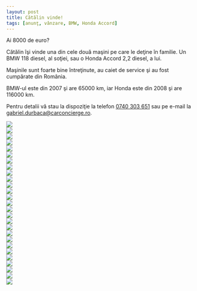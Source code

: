 ```yaml
---
layout: post
title: Cătălin vinde!
tags: [anunţ, vânzare, BMW, Honda Accord]
---
```


Ai 8000 de euro?

Cătălin îşi vinde una din cele două maşini pe care le deţine în familie. Un BMW 118 diesel, al soţiei, sau o Honda Accord 2,2 diesel, a lui.

Maşinile sunt foarte bine întreţinute, au caiet de service şi au fost cumpărate din România.

BMW-ul este din 2007 şi are 65000 km, iar Honda este din 2008 şi are 116000 km.

Pentru detalii vă stau la dispoziţie la telefon <a href="tel:+40-740-303-651">0740 303 651</a> sau pe e-mail la <a href="&#109;&#97;&#105;&#108;&#116;&#111;&#58;%67%61%62%72%69%65%6c.%64%75%72%62%61%63%61@%63%61%72%63%6f%6e%63%69%65%72%67%65.%72%6f">gabriel.durbaca@carconcierge.ro</a>.

<div class="container">
	<div class="row">
		<div class="col-md-3 col-sm-4 col-xs-6">
			<img class="img-responsive" src="{{ site.baseurl }}/assets/posts/2016-09-19/20160912_164846.jpeg" />
		</div>
		<div class="col-md-3 col-sm-4 col-xs-6">
			<img class="img-responsive" src="{{ site.baseurl }}/assets/posts/2016-09-19/20160912_164853.jpeg" />
		</div>
		<div class="col-md-3 col-sm-4 col-xs-6">
			<img class="img-responsive" src="{{ site.baseurl }}/assets/posts/2016-09-19/20160912_164855.jpeg" />
		</div>
		<div class="col-md-3 col-sm-4 col-xs-6">
			<img class="img-responsive" src="{{ site.baseurl }}/assets/posts/2016-09-19/20160912_164907.jpeg" />
		</div>
		<div class="col-md-3 col-sm-4 col-xs-6">
			<img class="img-responsive" src="{{ site.baseurl }}/assets/posts/2016-09-19/20160912_164926.jpeg" />
		</div>
		<div class="col-md-3 col-sm-4 col-xs-6">
			<img class="img-responsive" src="{{ site.baseurl }}/assets/posts/2016-09-19/20160912_164950.jpeg" />
		</div>
		<div class="col-md-3 col-sm-4 col-xs-6">
			<img class="img-responsive" src="{{ site.baseurl }}/assets/posts/2016-09-19/20160912_164958.jpeg" />
		</div>
		<div class="col-md-3 col-sm-4 col-xs-6">
			<img class="img-responsive" src="{{ site.baseurl }}/assets/posts/2016-09-19/20160912_165034.jpeg" />
		</div>
		<div class="col-md-3 col-sm-4 col-xs-6">
			<img class="img-responsive" src="{{ site.baseurl }}/assets/posts/2016-09-19/20160912_165125.jpeg" />
		</div>
		<div class="col-md-3 col-sm-4 col-xs-6">
			<img class="img-responsive" src="{{ site.baseurl }}/assets/posts/2016-09-19/20160912_165224.jpeg" />
		</div>
		<div class="col-md-3 col-sm-4 col-xs-6">
			<img class="img-responsive" src="{{ site.baseurl }}/assets/posts/2016-09-19/20160912_165237.jpeg" />
		</div>
		<div class="col-md-3 col-sm-4 col-xs-6">
			<img class="img-responsive" src="{{ site.baseurl }}/assets/posts/2016-09-19/portiera.jpg" />
		</div>
		<div class="col-md-3 col-sm-4 col-xs-6">
			<img class="img-responsive" src="{{ site.baseurl }}/assets/posts/2016-09-19/bord.jpg" />
		</div>
		<div class="col-md-3 col-sm-4 col-xs-6">
			<img class="img-responsive" src="{{ site.baseurl }}/assets/posts/2016-09-19/bord_zoom.jpg" />
		</div>
	</div>
	<div class="row">
		<div class="col-md-3 col-sm-4 col-xs-6">
			<img class="img-responsive" src="{{ site.baseurl }}/assets/posts/2016-09-19/20160912_165555.jpeg" />
		</div>
		<div class="col-md-3 col-sm-4 col-xs-6">
			<img class="img-responsive" src="{{ site.baseurl }}/assets/posts/2016-09-19/20160912_165617.jpeg" />
		</div>
		<div class="col-md-3 col-sm-4 col-xs-6">
			<img class="img-responsive" src="{{ site.baseurl }}/assets/posts/2016-09-19/20160912_165629.jpeg" />
		</div>
		<div class="col-md-3 col-sm-4 col-xs-6">
			<img class="img-responsive" src="{{ site.baseurl }}/assets/posts/2016-09-19/20160912_165642.jpeg" />
		</div>
		<div class="col-md-3 col-sm-4 col-xs-6">
			<img class="img-responsive" src="{{ site.baseurl }}/assets/posts/2016-09-19/20160912_165717.jpeg" />
		</div>
		<div class="col-md-3 col-sm-4 col-xs-6">
			<img class="img-responsive" src="{{ site.baseurl }}/assets/posts/2016-09-19/20160912_165726.jpeg" />
		</div>
		<div class="col-md-3 col-sm-4 col-xs-6">
			<img class="img-responsive" src="{{ site.baseurl }}/assets/posts/2016-09-19/20160912_165735.jpeg" />
		</div>
		<div class="col-md-3 col-sm-4 col-xs-6">
			<img class="img-responsive" src="{{ site.baseurl }}/assets/posts/2016-09-19/20160912_165759.jpeg" />
		</div>
		<div class="col-md-3 col-sm-4 col-xs-6">
			<img class="img-responsive" src="{{ site.baseurl }}/assets/posts/2016-09-19/20160912_165818.jpeg" />
		</div>
		<div class="col-md-3 col-sm-4 col-xs-6">
			<img class="img-responsive" src="{{ site.baseurl }}/assets/posts/2016-09-19/20160912_165847.jpeg" />
		</div>
		<div class="col-md-3 col-sm-4 col-xs-6">
			<img class="img-responsive" src="{{ site.baseurl }}/assets/posts/2016-09-19/20160912_165857.jpeg" />
		</div>
		<div class="col-md-3 col-sm-4 col-xs-6">
			<img class="img-responsive" src="{{ site.baseurl }}/assets/posts/2016-09-19/20160912_165909.jpeg" />
		</div>
		<div class="col-md-3 col-sm-4 col-xs-6">
			<img class="img-responsive" src="{{ site.baseurl }}/assets/posts/2016-09-19/20160912_165935.jpeg" />
		</div>
	</div>
</div>